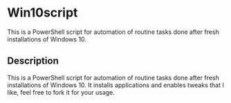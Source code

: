 # Win10script
This is a PowerShell script for automation of routine tasks done after fresh installations of Windows 10.

## Description
This is a PowerShell script for automation of routine tasks done after fresh installations of Windows 10.
It installs applications and enables tweaks that I like, feel free to fork it for your usage.